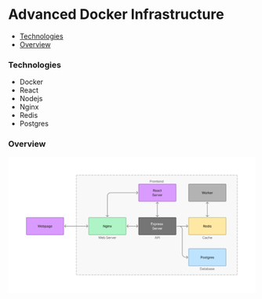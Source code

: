 # Advanced Docker Infrastructure

* [Technologies](#technologies)
* [Overview](#overview)

### Technologies
* Docker
* React
* Nodejs
* Nginx
* Redis
* Postgres

### Overview
![](resources/images/overview.png)
